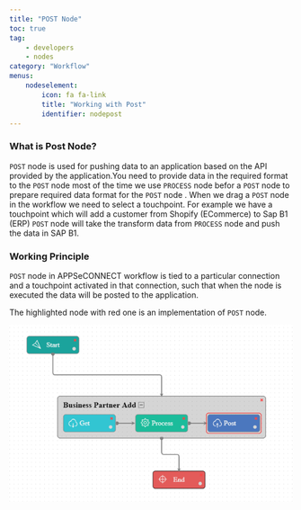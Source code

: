 ```yaml
---
title: "POST Node"
toc: true
tag: 
    - developers
    - nodes
category: "Workflow"
menus: 
    nodeselement:
        icon: fa fa-link
        title: "Working with Post" 
        identifier: nodepost
---
```

### What is Post Node?

`POST` node is used for pushing data to an application based on the API provided by the application.You need to provide data in the required format to the `POST` node most of the time we use `PROCESS` node befor a `POST` node to prepare required data format for the `POST` node . When we drag a `POST` node in the workflow we need to select a touchpoint. For example we have a touchpoint which will add a customer from Shopify (ECommerce) to Sap B1 (ERP) `POST` node will take the transform data from `PROCESS` node and push the data in SAP B1.  

### Working Principle

`POST` node in APPSeCONNECT workflow is tied to a particular connection and a touchpoint activated in that connection, such that when the node is executed the data will be posted to the application.

The highlighted node with red one is an implementation of `POST` node.

![Post](/staticfiles/workflow-management/media/POSTNode/Post.png)